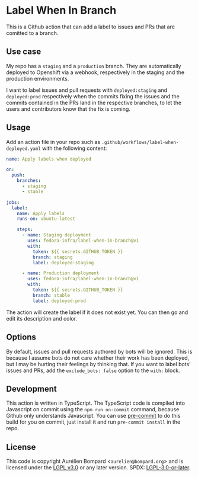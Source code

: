 # Label When In Branch

This is a Github action that can add a label to issues and PRs that are comitted
to a branch.

## Use case

My repo has a `staging` and a `production` branch. They are automatically
deployed to Openshift via a webhook, respectively in the staging and the
production environments.

I want to label issues and pull requests with `deployed:staging` and
`deployed:prod` respectively when the commits fixing the issues and the commits
contained in the PRs land in the respective branches, to let the users and
contributors know that the fix is coming.

## Usage

Add an action file in your repo such as
`.github/workflows/label-when-deployed.yaml` with the following content:

```yaml
name: Apply labels when deployed

on:
  push:
    branches:
      - staging
      - stable

jobs:
  label:
    name: Apply labels
    runs-on: ubuntu-latest

    steps:
      - name: Staging deployment
        uses: fedora-infra/label-when-in-branch@v1
        with:
          token: ${{ secrets.GITHUB_TOKEN }}
          branch: staging
          label: deployed:staging

      - name: Production deployment
        uses: fedora-infra/label-when-in-branch@v1
        with:
          token: ${{ secrets.GITHUB_TOKEN }}
          branch: stable
          label: deployed:prod
```

The action will create the label if it does not exist yet. You can then go and
edit its description and color.

## Options

By default, issues and pull requests authored by bots will be ignored. This is
because I assume bots do not care whether their work has been deployed, but I
may be hurting their feelings by thinking that. If you want to label bots'
issues and PRs, add the `exclude_bots: false` option to the `with:` block.

## Development

This action is written in TypeScript. The TypeScript code is compiled into
Javascript on commit using the `npm run on-commit` command, because Github only
understands Javascript. You can use [pre-commit](https://pre-commit.com/) to do
this build for you on commit, just install it and run `pre-commit install` in
the repo.

## License

This code is copyright Aurélien Bompard <`aurelien@bompard.org`> and is licensed
under the [LGPL v3.0](https://www.gnu.org/licenses/lgpl-3.0.html) or any later
version. SPDX:
[LGPL-3.0-or-later](https://spdx.org/licenses/LGPL-3.0-or-later.html).
